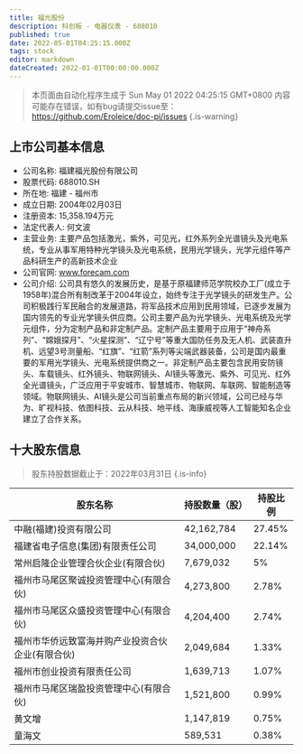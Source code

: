 ```yaml
---
title: 福光股份
description: 科创板 - 电器仪表 - 688010
published: true
date: 2022-05-01T04:25:15.000Z
tags: stock
editor: markdown
dateCreated: 2022-01-01T00:00:00.000Z
---
```


> 本页面由自动化程序生成于 Sun May 01 2022 04:25:15 GMT+0800
> 内容可能存在错误，如有bug请提交issue至：https://github.com/Eroleice/doc-pi/issues
{.is-warning}

## 上市公司基本信息
- 公司名称: 福建福光股份有限公司
- 股票代码: 688010.SH
- 所在地: 福建 - 福州市
- 成立日期: 2004年02月03日
- 注册资本: 15,358.194万元
- 法定代表人: 何文波
- 主营业务: 主要产品包括激光，紫外，可见光，红外系列全光谱镜头及光电系统，专业从事军用特种光学镜头及光电系统，民用光学镜头，光学元组件等产品科研生产的高新技术企业
- 公司官网: www.forecam.com
- 公司介绍: 公司具有悠久的发展历史，是基于原福建师范学院校办工厂(成立于1958年)混合所有制改革于2004年设立，始终专注于光学镜头的研发生产。公司积极践行军民融合的发展道路，将军品技术应用到民用领域，已逐步发展为国内领先的专业光学镜头供应商。公司主要产品为光学镜头、光电系统及光学元组件，分为定制产品和非定制产品。定制产品主要用于应用于“神舟系列”、“嫦娥探月”、“火星探测”、“辽宁号”等重大国防任务及无人机、武装直升机、远望3号测量船、“红旗”、“红箭”系列等尖端武器装备，公司是国内最重要的军用光学镜头、光电系统提供商之一。非定制产品主要包含民用安防镜头、车载镜头、红外镜头、物联网镜头、AI镜头等激光、紫外、可见光、红外全光谱镜头，广泛应用于平安城市、智慧城市、物联网、车联网、智能制造等领域。物联网镜头、AI镜头是公司当前重点布局的新兴领域，公司已经与华为、旷视科技、依图科技、云从科技、地平线、海康威视等人工智能知名企业建立了合作关系。


## 十大股东信息
> 股东持股数据截止于：2022年03月31日
{.is-info}

| 股东名称 | 持股数量（股） | 持股比例 |
| --- | --- | --- |
| 中融(福建)投资有限公司 | 42,162,784 | 27.45% |
| 福建省电子信息(集团)有限责任公司 | 34,000,000 | 22.14% |
| 常州启隆企业管理合伙企业(有限合伙) | 7,679,032 | 5% |
| 福州市马尾区聚诚投资管理中心(有限合伙) | 4,273,800 | 2.78% |
| 福州市马尾区众盛投资管理中心(有限合伙) | 4,204,400 | 2.74% |
| 福州市华侨远致富海并购产业投资合伙企业(有限合伙) | 2,049,684 | 1.33% |
| 福州市创业投资有限责任公司 | 1,639,713 | 1.07% |
| 福州市马尾区瑞盈投资管理中心(有限合伙) | 1,521,800 | 0.99% |
| 黄文增 | 1,147,819 | 0.75% |
| 童海文 | 589,531 | 0.38% |




